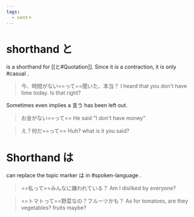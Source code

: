 ```yaml
---
tags:
  - sent＋
---
```

# shorthand と
is a shorthand for [[と#Quotation]]. Since it is a contraction, it is only #casual .

>今、時間がない==って==聞いた、本当？
>I heard that you don't have time today. Is that right?

Sometimes even implies a 言う has been left out.
>お金がない==って==
>He said "I don't have money"

>え？何だ==って==
>Huh? what is it you said?

# Shorthand は
can replace the topic marker は in #spoken-language .
>==私って==みんなに嫌われている？
>Am I disliked by everyone? 

>==トマトって==野菜なの？フルーツかも？
>As for tomatoes, are they vegetables? fruits maybe?
